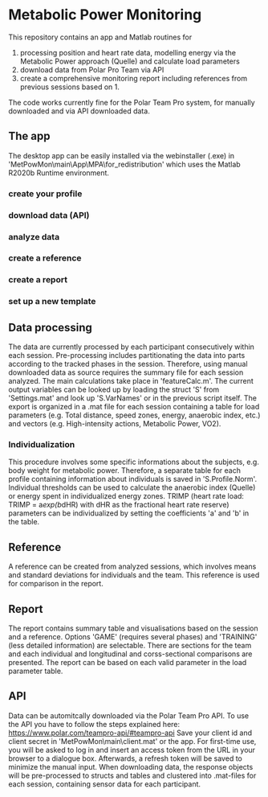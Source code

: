 # Metabolic Power Monitoring
This repository contains an app and Matlab routines for

1. processing position and heart rate data, modelling energy via the Metabolic Power approach (Quelle) and calculate load parameters
2. download data from Polar Pro Team via API 
3. create a comprehensive monitoring report including references from previous sessions based on 1.

The code works currently fine for the Polar Team Pro system, for manually downloaded and via API downloaded data. 

## The app

The desktop app can be easily installed via the webinstaller (.exe) in 'MetPowMon\main\App\MPA\for_redistribution' which uses the Matlab R2020b Runtime environment.

### create your profile
### download data (API)
### analyze data
### create a reference
### create a report
### set up a new template

## Data processing
The data are currently processed by each participant consecutively within each session. Pre-processing includes partitionating the data into parts according to the tracked phases in the session. Therefore, using manual downloaded data as source requires the summary file for each session analyzed. The main calculations take place in 'featureCalc.m'. The current output variables can be looked up by loading the struct 'S' from 'Settings.mat' and look up 'S.VarNames' or in the previous script itself. The export is organized in a .mat file for each session containing a table for load parameters (e.g. Total distance, speed zones, energy, anaerobic index, etc.) and vectors (e.g. High-intensity actions, Metabolic Power, VO2). 
### Individualization
This procedure involves some specific informations about the subjects, e.g. body weight for metabolic power. Therefore, a separate table for each profile containing information about individuals is saved in 'S.Profile.Norm'. Individual thresholds can be used to calculate the anaerobic index (Quelle) or energy spent in individualized energy zones. TRIMP (heart rate load: TRIMP = a*exp(b*dHR) with dHR as the fractional heart rate reserve) parameters can be individualized by setting the coefficients 'a' and 'b' in the table.
## Reference
A reference can be created from analyzed sessions, which involves means and standard deviations for individuals and the team. This reference is used for comparison in the report.
## Report
The report contains summary table and visualisations based on the session and a reference. Options 'GAME' (requires several phases) and 'TRAINING' (less detailed information) are selectable. There are sections for the team and each individual and longitudinal and corss-sectional comparisons are presented. The report can be based on each valid parameter in the load parameter table.
## API
Data can be automitcally downloaded via the Polar Team Pro API. To use the API you have to follow the steps explained here: https://www.polar.com/teampro-api/#teampro-api Save your client id and client secret in 'MetPowMon\main\client.mat' or the app. For first-time use, you will be asked to log in and insert an access token from the URL in your browser to a dialogue box. Afterwards, a refresh token will be saved to minimize the manual input. When downloading data, the response objects will be pre-processed to structs and tables and clustered into .mat-files for each session, containing sensor data for each participant.
